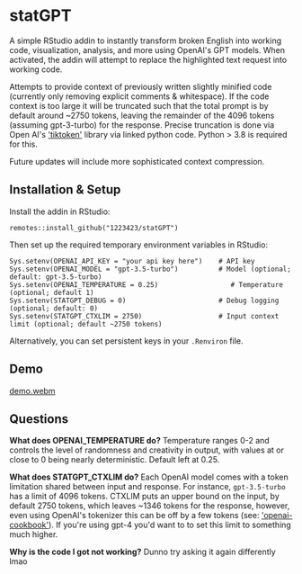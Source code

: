 # statGPT

A simple RStudio addin to instantly transform broken English into working code, visualization, analysis, and more using OpenAI's GPT models. When activated, the addin will attempt to replace the highlighted text request into working code.

Attempts to provide context of previously written slightly minified code (currently only removing explicit comments & whitespace). If the code context is too large it will be truncated such that the total prompt is by default around ~2750 tokens, leaving the remainder of the 4096 tokens (assuming gpt-3-turbo) for the response. Precise truncation is done via Open AI's ['tiktoken'](https://github.com/openai/tiktoken) library via linked python code. Python > 3.8 is required for this.

Future updates will include more sophisticated context compression.

## Installation & Setup

Install the addin in RStudio:

```remotes::install_github("1223423/statGPT")```

Then set up the required temporary environment variables in RStudio:

```
Sys.setenv(OPENAI_API_KEY = "your api key here")    # API key
Sys.setenv(OPENAI_MODEL = "gpt-3.5-turbo")          # Model (optional; default: gpt-3.5-turbo)
Sys.setenv(OPENAI_TEMPERATURE = 0.25)                  # Temperature (optional; default 1)
Sys.setenv(STATGPT_DEBUG = 0)                       # Debug logging (optional; default: 0)
Sys.setenv(STATGPT_CTXLIM = 2750)                   # Input context limit (optional; default ~2750 tokens)
```
Alternatively, you can set persistent keys in your `.Renviron` file.

## Demo

[demo.webm](https://user-images.githubusercontent.com/40682719/229134788-66de0b87-24bb-4a14-bb83-06b094d42918.webm)

## Questions

**What does OPENAI_TEMPERATURE do?** Temperature ranges 0-2 and controls the level of randomness and creativity in output, with values at or close to 0 being nearly deterministic. Default left at 0.25.

**What does STATGPT_CTXLIM do?** Each OpenAI model comes with a token limitation shared between input and response. For instance, `gpt-3.5-turbo` has a limit of 4096 tokens. CTXLIM puts an upper bound on the input, by default 2750 tokens, which leaves ~1346 tokens for the response, however, even using OpenAI's tokenizer this can be off by a few tokens (see: ['openai-cookbook'](https://github.com/openai/openai-cookbook/blob/main/examples/How_to_count_tokens_with_tiktoken.ipynb)). If you're using gpt-4 you'd want to to set this limit to something much higher.

**Why is the code I got not working?** Dunno try asking it again differently lmao
